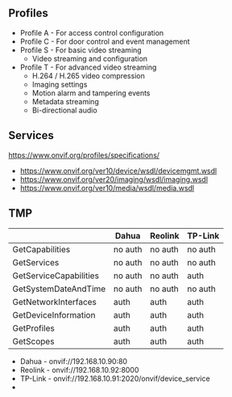 ## Profiles

- Profile A - For access control configuration
- Profile C - For door control and event management
- Profile S - For basic video streaming
  - Video streaming and configuration
- Profile T - For advanced video streaming
  - H.264 / H.265 video compression
  - Imaging settings
  - Motion alarm and tampering events
  - Metadata streaming
  - Bi-directional audio

## Services

https://www.onvif.org/profiles/specifications/

- https://www.onvif.org/ver10/device/wsdl/devicemgmt.wsdl
- https://www.onvif.org/ver20/imaging/wsdl/imaging.wsdl
- https://www.onvif.org/ver10/media/wsdl/media.wsdl

## TMP

|                        | Dahua   | Reolink | TP-Link |
|------------------------|---------|---------|---------|
| GetCapabilities        | no auth | no auth | no auth |
| GetServices            | no auth | no auth | no auth |
| GetServiceCapabilities | no auth | no auth | auth    |
| GetSystemDateAndTime   | no auth | no auth | no auth |
| GetNetworkInterfaces   | auth    | auth    | auth    |
| GetDeviceInformation   | auth    | auth    | auth    |
| GetProfiles            | auth    | auth    | auth    |
| GetScopes              | auth    | auth    | auth    |

- Dahua - onvif://192.168.10.90:80
- Reolink - onvif://192.168.10.92:8000
- TP-Link - onvif://192.168.10.91:2020/onvif/device_service
- 